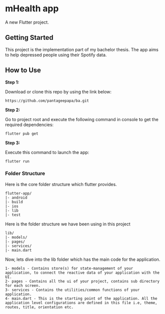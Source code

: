 # mHealth app

A new Flutter project.

## Getting Started

This project is the implementation part of my bachelor thesis. The app aims to help depressed people using their Spotify data. 

## How to Use
**Step 1:**

Download or clone this repo by using the link below:

```
https://github.com/pantageepapa/ba.git
```

**Step 2:**

Go to project root and execute the following command in console to get the required dependencies: 

```
flutter pub get 
```

**Step 3:**

Execute this command to launch the app: 

```
flutter run
```

### Folder Structure
Here is the core folder structure which flutter provides.

```
flutter-app/
|- android
|- build
|- ios
|- lib
|- test
```

Here is the folder structure we have been using in this project

```
lib/
|- models/
|- pages/
|- services/
|- main.dart
```

Now, lets dive into the lib folder which has the main code for the application.

```
1- models - Contains store(s) for state-management of your application, to connect the reactive data of your application with the UI.
2- pages - Contains all the ui of your project, contains sub directory for each screen.
3- services - Contains the utilities/common functions of your application. 
4- main.dart - This is the starting point of the application. All the application level configurations are defined in this file i.e, theme, routes, title, orientation etc.
```

